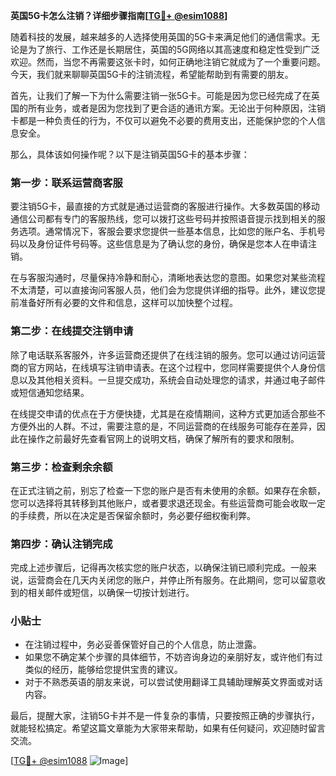 **英国5G卡怎么注销？详细步骤指南[[TG💪+ @esim1088](https://t.me/s/esim1088)]**

随着科技的发展，越来越多的人选择使用英国的5G卡来满足他们的通信需求。无论是为了旅行、工作还是长期居住，英国的5G网络以其高速度和稳定性受到广泛欢迎。然而，当您不再需要这张卡时，如何正确地注销它就成为了一个重要问题。今天，我们就来聊聊英国5G卡的注销流程，希望能帮助到有需要的朋友。

首先，让我们了解一下为什么需要注销一张5G卡。可能是因为您已经完成了在英国的所有业务，或者是因为您找到了更合适的通讯方案。无论出于何种原因，注销卡都是一种负责任的行为，不仅可以避免不必要的费用支出，还能保护您的个人信息安全。

那么，具体该如何操作呢？以下是注销英国5G卡的基本步骤：

### **第一步：联系运营商客服**
要注销5G卡，最直接的方式就是通过运营商的客服进行操作。大多数英国的移动通信公司都有专门的客服热线，您可以拨打这些号码并按照语音提示找到相关的服务选项。通常情况下，客服会要求您提供一些基本信息，比如您的账户名、手机号码以及身份证件号码等。这些信息是为了确认您的身份，确保是您本人在申请注销。

在与客服沟通时，尽量保持冷静和耐心，清晰地表达您的意图。如果您对某些流程不太清楚，可以直接询问客服人员，他们会为您提供详细的指导。此外，建议您提前准备好所有必要的文件和信息，这样可以加快整个过程。

### **第二步：在线提交注销申请**
除了电话联系客服外，许多运营商还提供了在线注销的服务。您可以通过访问运营商的官方网站，在线填写注销申请表。在这个过程中，您同样需要提供个人身份信息以及其他相关资料。一旦提交成功，系统会自动处理您的请求，并通过电子邮件或短信通知您结果。

在线提交申请的优点在于方便快捷，尤其是在疫情期间，这种方式更加适合那些不方便外出的人群。不过，需要注意的是，不同运营商的在线服务可能存在差异，因此在操作之前最好先查看官网上的说明文档，确保了解所有的要求和限制。

### **第三步：检查剩余余额**
在正式注销之前，别忘了检查一下您的账户是否有未使用的余额。如果存在余额，您可以选择将其转移到其他账户，或者要求退还现金。有些运营商可能会收取一定的手续费，所以在决定是否保留余额时，务必要仔细权衡利弊。

### **第四步：确认注销完成**
完成上述步骤后，记得再次核实您的账户状态，以确保注销已顺利完成。一般来说，运营商会在几天内关闭您的账户，并停止所有服务。在此期间，您可以留意收到的相关邮件或短信，以确保一切按计划进行。

### **小贴士**
- 在注销过程中，务必妥善保管好自己的个人信息，防止泄露。
- 如果您不确定某个步骤的具体细节，不妨咨询身边的亲朋好友，或许他们有过类似的经历，能够给您提供宝贵的建议。
- 对于不熟悉英语的朋友来说，可以尝试使用翻译工具辅助理解英文界面或对话内容。

最后，提醒大家，注销5G卡并不是一件复杂的事情，只要按照正确的步骤执行，就能轻松搞定。希望这篇文章能为大家带来帮助，如果有任何疑问，欢迎随时留言交流。

[[TG💪+ @esim1088](https://t.me/s/esim1088) ![Image](https://i.postimg.cc/4NQfJmqS/Snipaste-2025-05-13-00-14-12.png)]